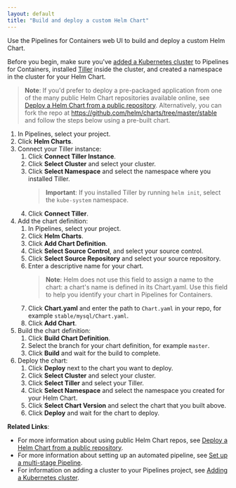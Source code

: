 ```yaml
---
layout: default
title: "Build and deploy a custom Helm Chart"
--- 
```


Use the Pipelines for Containers web UI to build and deploy a custom Helm Chart.

Before you begin, make sure you've [added a Kubernetes cluster](./cluster-add.html) to Pipelines for Containers, installed <a href="https://github.com/helm/helm/blob/master/docs/install.md#installing-tiller" target="_blank">Tiller</a> inside the cluster, and created a namespace in the cluster for your Helm Chart.

> **Note**: If you'd prefer to deploy a pre-packaged application from one of the many public Helm Chart repositories available online, see [Deploy a Helm Chart from a public repository](./helm-chart.html). Alternatively, you can fork the repo at <a href="https://github.com/helm/charts/tree/master/stable" target="_blank">https://github.com/helm/charts/tree/master/stable</a> and follow the steps below using a pre-built chart. 

1. In Pipelines, select your project.
1. Click **Helm Charts**.
1. Connect your Tiller instance:
   1. Click **Connect Tiller Instance**.
   1. Click **Select Cluster** and select your cluster. 
   1. Click **Select Namespace** and select the namespace where you installed Tiller.
      > **Important**: If you installed Tiller by running `helm init`, select the `kube-system` namespace.   
   1. Click **Connect Tiller**.
1. Add the chart definition:
   1. In Pipelines, select your project.
   1. Click **Helm Charts**.
   1. Click **Add Chart Definition**.
   1. Click **Select Source Control**, and select your source control. 
   1. Click **Select Source Repository** and select your source repository.
   1. Enter a descriptive name for your chart.  
      > **Note**: Helm does not use this field to assign a name to the chart: a chart's name is defined in its Chart.yaml. Use this field to help you identify your chart in Pipelines for Containers.  
   1. Click **Chart.yaml** and enter the path to `Chart.yaml` in your repo, for example `stable/mysql/Chart.yaml`.
   1. Click **Add Chart**. 
1. Build the chart definition:
   1. Click **Build Chart Definition**.
   1. Select the branch for your chart definition, for example `master`.
   1. Click **Build** and wait for the build to complete. 
1. Deploy the chart:
   1. Click **Deploy** next to the chart you want to deploy.
   1. Click **Select Cluster** and select your cluster. 
   1. Click **Select Tiller** and select your Tiller. 
   1. Click **Select Namespace** and select the namespace you created for your Helm Chart. 
   1. Click **Select Chart Version** and select the chart that you built above.
   1. Click **Deploy** and wait for the chart to deploy.

**Related Links**:
* For more information about using public Helm Chart repos, see [Deploy a Helm Chart from a public repository](./helm-chart.html).
* For more information about setting up an automated pipeline, see [Set up a multi-stage Pipeline](./pipeline-set-up.html).
* For information on adding a cluster to your Pipelines project, see [Adding a Kubernetes cluster](./cluster-add.html). 
